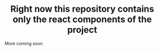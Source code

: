 <h1 align='center'>Right now this repository contains only the react components of the project</h1>
<p>More coming soon</p>
